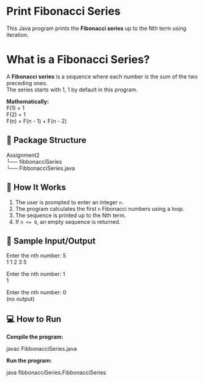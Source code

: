 # Print Fibonacci Series

This Java program prints the **Fibonacci series** up to the Nth term using iteration.

# What is a Fibonacci Series?

A **Fibonacci series** is a sequence where each number is the sum of the two preceding ones.  
The series starts with 1, 1 by default in this program.

**Mathematically:**  
F(1) = 1  
F(2) = 1  
F(n) = F(n - 1) + F(n - 2)

## 📂 Package Structure

Assignment2  
└── fibbonacciSeries  
    └── FibbonacciSeries.java

## 🚀 How It Works

1. The user is prompted to enter an integer `n`.
2. The program calculates the first `n` Fibonacci numbers using a loop.
3. The sequence is printed up to the Nth term.
4. If `n <= 0`, an empty sequence is returned.

## 🧾 Sample Input/Output

Enter the nth number: 5  
1 1 2 3 5  

Enter the nth number: 1  
1  

Enter the nth number: 0  
(no output)

## 💻 How to Run

 **Compile the program:**

javac FibbonacciSeries.java

 **Run the program:**

java fibbonacciSeries.FibbonacciSeries
